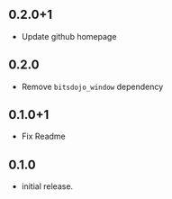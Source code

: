 ## 0.2.0+1

* Update github homepage

## 0.2.0

* Remove `bitsdojo_window` dependency


## 0.1.0+1

* Fix Readme


## 0.1.0

* initial release.
